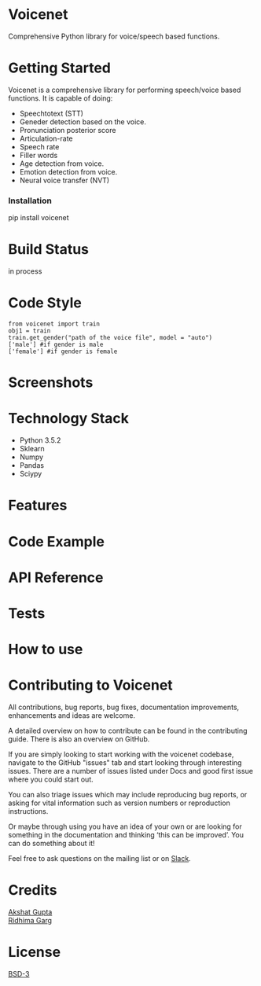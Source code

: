 # Voicenet
Comprehensive Python library for voice/speech based functions. 

# Getting Started
Voicenet is a comprehensive library for performing speech/voice based functions. It is capable of doing:

* Speechtotext (STT)
* Geneder detection based on the voice.
* Pronunciation posterior score
* Articulation-rate
* Speech rate
* Filler words
* Age detection from voice.
* Emotion detection from voice.
* Neural voice transfer (NVT)

### Installation
pip install voicenet

# Build Status
in process

# Code Style

```
from voicenet import train
obj1 = train
train.get_gender("path of the voice file", model = "auto")
['male'] #if gender is male
['female'] #if gender is female
```

# Screenshots
# Technology Stack
* Python 3.5.2
* Sklearn
* Numpy
* Pandas
* Sciypy

# Features
# Code Example
# API Reference
# Tests
# How to use
# Contributing to Voicenet
All contributions, bug reports, bug fixes, documentation improvements, enhancements and ideas are welcome.

A detailed overview on how to contribute can be found in the contributing guide. There is also an overview on GitHub.

If you are simply looking to start working with the voicenet codebase, navigate to the GitHub "issues" tab and start looking through interesting issues. There are a number of issues listed under Docs and good first issue where you could start out.

You can also triage issues which may include reproducing bug reports, or asking for vital information such as version numbers or reproduction instructions.

Or maybe through using you have an idea of your own or are looking for something in the documentation and thinking ‘this can be improved’. You can do something about it!

Feel free to ask questions on the mailing list or on [Slack](https://robofied.slack.com).

# Credits
[Akshat Gupta](https://in.linkedin.com/in/akshat-rg) <br>
[Ridhima Garg](www.linkedin.com/in/ridhima-garg)

# License
[BSD-3](https://github.com/Robofied/Voicenet/blob/master/LICENSE)
